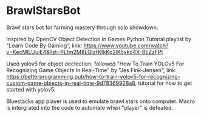 # BrawlStarsBot
Brawl stars bot for farming mastery through solo showdown. 

Inspired by OpenCV Object Detection in Games Python Tutorial playlist by "Learn Code By Gaming", link: https://www.youtube.com/watch?v=KecMlLUuiE4&list=PL1m2M8LQlzfKtkKq2lK5xko4X-8EZzFPI . 

Used yolov5 for object dectection, followed "How To Train YOLOv5 For Recognizing Game Objects In Real-Time" by "Jes Fink-Jensen", link: https://betterprogramming.pub/how-to-train-yolov5-for-recognizing-custom-game-objects-in-real-time-9d78369928a8, tutorial for how to get started with yolov5.

Bluestacks app player is used to emulate brawl stars onto computer. Macro is intergrated into the code to automate when "player" is defeated.



